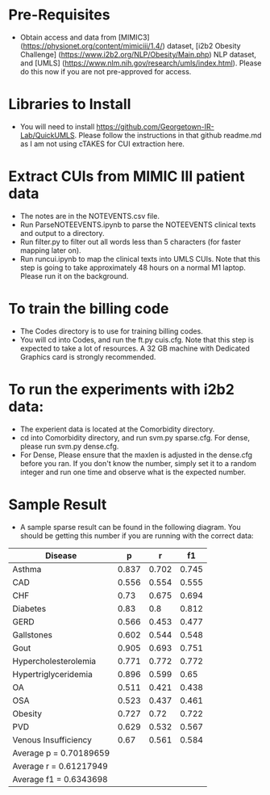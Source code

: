 # Pre-Requisites


* Obtain access and data from [MIMIC3] (https://physionet.org/content/mimiciii/1.4/) dataset, [i2b2 Obesity Challenge] (https://www.i2b2.org/NLP/Obesity/Main.php) NLP dataset, and [UMLS] (https://www.nlm.nih.gov/research/umls/index.html). Please do this now if you are not pre-approved for access.

# Libraries to Install
* You will need to install https://github.com/Georgetown-IR-Lab/QuickUMLS. Please follow the instructions in that github readme.md as I am not using cTAKES for CUI extraction here. 

# Extract CUIs from MIMIC III patient data

* The notes are in the NOTEVENTS.csv file. 
* Run ParseNOTEEVENTS.ipynb to parse the NOTEEVENTS clinical texts and output to a directory.
* Run filter.py to filter out all words less than 5 characters (for faster mapping later on).
* Run runcui.ipynb to map the clinical texts into UMLS CUIs. Note that this step is going to take approximately 48 hours on a normal M1 laptop. Please run it on the background.

# To train the billing code
* The Codes directory is to use for training billing codes.
* You will cd into Codes, and run the ft.py cuis.cfg. Note that this step is expected to take a lot of resources. A 32 GB machine with Dedicated Graphics card is strongly recommended.

# To run the experiments with i2b2 data:
* The experient data is located at the Comorbidity directory.
* cd into Comorbidity directory, and run svm.py sparse.cfg.  For dense, please run svm.py dense.cfg. 
* For Dense, Please ensure that the maxlen is adjusted in the dense.cfg before you ran. If you don't know the number, simply set it to a random integer and run one time and observe what is the expected number.

# Sample Result
* A sample sparse result can be found in the following diagram. You should be getting this number if you are running with the correct data:


| Disease                |   p   |   r   |   f1   |
|------------------------|-------|-------|--------|
| Asthma                 | 0.837 | 0.702 | 0.745  |
| CAD                    | 0.556 | 0.554 | 0.555  |
| CHF                    | 0.73  | 0.675 | 0.694  |
| Diabetes               | 0.83  | 0.8   | 0.812  |
| GERD                   | 0.566 | 0.453 | 0.477  |
| Gallstones             | 0.602 | 0.544 | 0.548  |
| Gout                   | 0.905 | 0.693 | 0.751  |
| Hypercholesterolemia    | 0.771 | 0.772 | 0.772  |
| Hypertriglyceridemia    | 0.896 | 0.599 | 0.65   |
| OA                     | 0.511 | 0.421 | 0.438  |
| OSA                    | 0.523 | 0.437 | 0.461  |
| Obesity                | 0.727 | 0.72  | 0.722  |
| PVD                    | 0.629 | 0.532 | 0.567  |
| Venous Insufficiency   | 0.67  | 0.561 | 0.584  |
| Average p = 0.70189659 |       |       |        |
| Average r = 0.61217949 |       |       |        |
| Average f1 = 0.6343698 |       |       |        |


